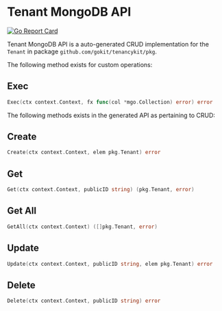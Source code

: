 Tenant MongoDB API
===================================
[![Go Report Card](https://goreportcard.com/badge/github.com/gokit/tenancykit/pkg/db/tenantmgo)](https://goreportcard.com/report/github.com/gokit/tenancykit/pkg/db/tenantmgo)

Tenant MongoDB API is a auto-generated CRUD implementation for the `Tenant` in package `github.com/gokit/tenancykit/pkg`.

The following method exists for custom operations:

## Exec

```go
Exec(ctx context.Context, fx func(col *mgo.Collection) error) error
```

The following methods exists in the generated API as pertaining to CRUD:

## Create

```go
Create(ctx context.Context, elem pkg.Tenant) error
```

## Get

```go
Get(ctx context.Context, publicID string) (pkg.Tenant, error)
```

## Get All

```go
GetAll(ctx context.Context) ([]pkg.Tenant, error)
```

## Update

```go
Update(ctx context.Context, publicID string, elem pkg.Tenant) error
```

## Delete

```go
Delete(ctx context.Context, publicID string) error
```